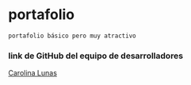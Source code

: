 # portafolio
`portafolio básico pero muy atractivo`
<br/>
### link de GitHub del equipo de desarrolladores
<a href="https://github.com/carolinalunasfarah">Carolina Lunas</a>
